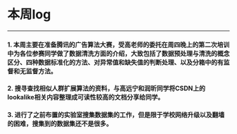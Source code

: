 # 本周log
***
#### 1. 	本周主要在准备腾讯的广告算法大赛，受高老师的委托在周四晚上的第二次培训中为各位参赛同学做了数据清洗方面的介绍，大致包括了数据预处理与清洗的概念区分、四种数据标准化的方法、对异常值和缺失值的判断处理、以及分箱中的有监督和无监督方法。
#### 2.  搜寻查找相似人群扩展算法的资料，与高远宁和润昕同学将CSDN上的lookalike相关内容整理成可读性较高的文档分享给同学。
#### 3.  进行了之前布置的实验室搜集数据集的工作，但是限于学校网络升级以及翻墙的困难，搜集到的数据集还不是很多。
